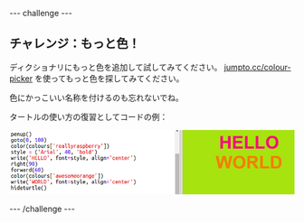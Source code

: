 \--- challenge \---

## チャレンジ：もっと色！

ディクショナリにもっと色を追加して試してみてください。 <a href="http://jumpto.cc/colour-picker" target="_blank">jumpto.cc/colour-picker</a> を使ってもっと色を探してみてください。

色にかっこいい名称を付けるのも忘れないでね。

タートルの使い方の復習としてコードの例：

![スクリーンショット](images/colourful-challenge1.png)

\--- /challenge \---